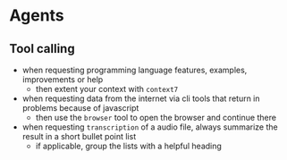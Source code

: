 # Agents

## Tool calling

- when requesting programming language features, examples, improvements or help
  - then extent your context with `context7`
- when requesting data from the internet via cli tools that return in problems because of javascript
  - then use the `browser` tool to open the browser and continue there
- when requesting `transcription` of a audio file, always summarize the result in a short bullet point list
  - if applicable, group the lists with a helpful heading

